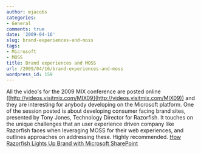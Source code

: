 ```yaml
---
author: mjacobs
categories:
- General
comments: true
date: '2009-04-16'
slug: brand-experiences-and-moss
tags:
- Microsoft
- MOSS
title: Brand experiences and MOSS
url: /2009/04/16/brand-experiences-and-moss
wordpress_id: 159
---
```



All the video's for the 2009 MIX conference are posted online ([http://videos.visitmix.com/MIX09](http://videos.visitmix.com/MIX09)) and they are interesting for anybody developing on the Microsoft platform. One of the session posted is about developing consumer facing brand sites, presented by Tony Jones, Technology Director for Razorfish. It touches on the unique challenges that an user experience driven company like Razorfish faces when leveraging MOSS for their web experiences, and outlines approaches on addressing these. Highly recommended. [How Razorfish Lights Up Brand with Microsoft SharePoint](http://videos.visitmix.com/MIX09/C19F)
